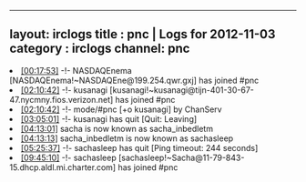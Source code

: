 
---
layout: irclogs
title : pnc | Logs for 2012-11-03
category : irclogs
channel: pnc
---
<li class="logitem"><a href="#00:17:53" name="00:17:53" class="time">[00:17:53]</a> -!- <span class="join">NASDAQEnema</span> [NASDAQEnema!~NASDAQEne@199.254.qwr.gxj] has joined #pnc </li>
<li class="logitem"><a href="#02:10:42" name="02:10:42" class="time">[02:10:42]</a> -!- <span class="join">kusanagi</span> [kusanagi!~kusanagi@tijn-401-30-67-47.nycmny.fios.verizon.net] has joined #pnc </li>
<li class="logitem"><a href="#02:10:42" name="02:10:42" class="time">[02:10:42]</a> -!- mode/<span class="mode">#pnc</span> [+o kusanagi] by ChanServ </li>
<li class="logitem"><a href="#03:05:01" name="03:05:01" class="time">[03:05:01]</a> -!- <span class="quit">kusanagi</span> has quit [Quit: Leaving] </li>
<li class="logitem"><a href="#04:13:01" name="04:13:01" class="time">[04:13:01]</a> <span class="nick">sacha</span> is now known as <span class="nick">sacha_inbedletm</span> </li>
<li class="logitem"><a href="#04:13:13" name="04:13:13" class="time">[04:13:13]</a> <span class="nick">sacha_inbedletm</span> is now known as <span class="nick">sachasleep</span> </li>
<li class="logitem"><a href="#05:25:37" name="05:25:37" class="time">[05:25:37]</a> -!- <span class="quit">sachasleep</span> has quit [Ping timeout: 244 seconds] </li>
<li class="logitem"><a href="#09:45:10" name="09:45:10" class="time">[09:45:10]</a> -!- <span class="join">sachasleep</span> [sachasleep!~Sacha@11-79-843-15.dhcp.aldl.mi.charter.com] has joined #pnc </li>


